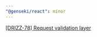 ```yaml
---
"@genseki/react": minor
---
```


[[DRIZZ-78] Request validation layer](https://app.plane.so/softnetics/browse/DRIZZ-78/)
